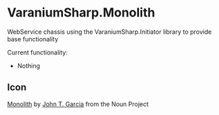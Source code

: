 # VaraniumSharp.Monolith
WebService chassis using the VaraniumSharp.Initiator library to provide base functionality

Current functionality:
- Nothing

## Icon
[Monolith](https://thenounproject.com/search/?q=monolith&i=242785) by [John T. Garcia](https://thenounproject.com/tongal/) from the Noun Project